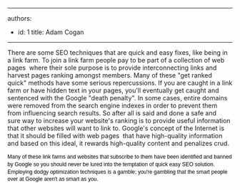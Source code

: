 

---
authors:
  - id: 1
    title: Adam Cogan
---




<span class='intro'> <p>There are some SEO techniques that are quick and easy fixes, like being in a link farm. To join a link farm people pay to be part of a collection of web pages&#160; where their sole purpose is to provide interconnecting links and harvest pages ranking amongst members. Many of these &quot;get ranked quick&quot; methods have some serious repercussions. If you are caught in a link farm or have hidden text in your pages, you'll eventually get caught and sentenced with the Google &quot;death penalty&quot;. In some cases, entire domains were removed from the search engine indexes in order to prevent them from influencing search results. So after all is said and done a safe and sure&#160;way to increase your website's ranking is to provide useful information that other websites will want to link to. Google's concept&#160;of the Internet is that it should be filled with web pages&#160; that have high-quality information and based on this ideal,&#160;it rewards high-quality content and penalizes crud.</p> </span>

<p><span style="color&#58;#000000;font-family&#58;verdana, sans-serif;font-size&#58;12px;line-height&#58;16.8px;">Many of these link farms and websites that subscribe to them have been identified and banned by Google so you should never be lured into the temptation of quick easy SEO solution. Employing dodgy optimization techniques is a gamble; you're gambling that the smart people over at Google aren't as smart as you.​</span></p>


